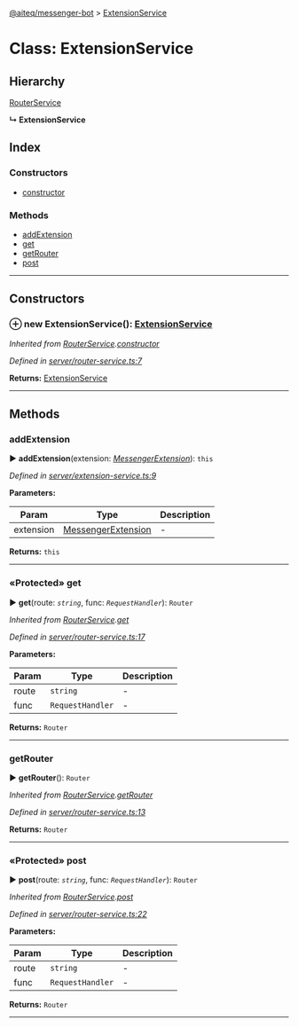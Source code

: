 [@aiteq/messenger-bot](../README.md) > [ExtensionService](../classes/extensionservice.md)



# Class: ExtensionService

## Hierarchy


 [RouterService](routerservice.md)

**↳ ExtensionService**







## Index

### Constructors

* [constructor](extensionservice.md#constructor)


### Methods

* [addExtension](extensionservice.md#addextension)
* [get](extensionservice.md#get)
* [getRouter](extensionservice.md#getrouter)
* [post](extensionservice.md#post)



---
## Constructors
<a id="constructor"></a>


### ⊕ **new ExtensionService**(): [ExtensionService](extensionservice.md)



*Inherited from [RouterService](routerservice.md).[constructor](routerservice.md#constructor)*

*Defined in [server/router-service.ts:7](https://github.com/aiteq/messenger-bot/blob/a540dbb/src/server/router-service.ts#L7)*





**Returns:** [ExtensionService](extensionservice.md)

---


## Methods
<a id="addextension"></a>

###  addExtension

► **addExtension**(extension: *[MessengerExtension](../interfaces/messengerextension.md)*): `this`




*Defined in [server/extension-service.ts:9](https://github.com/aiteq/messenger-bot/blob/a540dbb/src/server/extension-service.ts#L9)*



**Parameters:**

| Param | Type | Description |
| ------ | ------ | ------ |
| extension | [MessengerExtension](../interfaces/messengerextension.md)   |  - |





**Returns:** `this`





___

<a id="get"></a>

### «Protected» get

► **get**(route: *`string`*, func: *`RequestHandler`*): `Router`




*Inherited from [RouterService](routerservice.md).[get](routerservice.md#get)*

*Defined in [server/router-service.ts:17](https://github.com/aiteq/messenger-bot/blob/a540dbb/src/server/router-service.ts#L17)*



**Parameters:**

| Param | Type | Description |
| ------ | ------ | ------ |
| route | `string`   |  - |
| func | `RequestHandler`   |  - |





**Returns:** `Router`





___

<a id="getrouter"></a>

###  getRouter

► **getRouter**(): `Router`




*Inherited from [RouterService](routerservice.md).[getRouter](routerservice.md#getrouter)*

*Defined in [server/router-service.ts:13](https://github.com/aiteq/messenger-bot/blob/a540dbb/src/server/router-service.ts#L13)*





**Returns:** `Router`





___

<a id="post"></a>

### «Protected» post

► **post**(route: *`string`*, func: *`RequestHandler`*): `Router`




*Inherited from [RouterService](routerservice.md).[post](routerservice.md#post)*

*Defined in [server/router-service.ts:22](https://github.com/aiteq/messenger-bot/blob/a540dbb/src/server/router-service.ts#L22)*



**Parameters:**

| Param | Type | Description |
| ------ | ------ | ------ |
| route | `string`   |  - |
| func | `RequestHandler`   |  - |





**Returns:** `Router`





___


